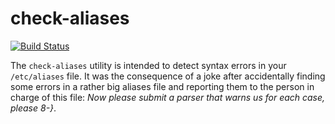 # check-aliases

[![Build Status](https://travis-ci.org/smortex/check-aliases.svg?branch=master)](https://travis-ci.org/smortex/check-aliases)

The `check-aliases` utility is intended to detect syntax errors in your
`/etc/aliases` file.  It was the consequence of a joke after accidentally
finding some errors in a rather big aliases file and reporting them to the
person in charge of this file: *Now please submit a parser that warns us for
each case, please 8-}*.
